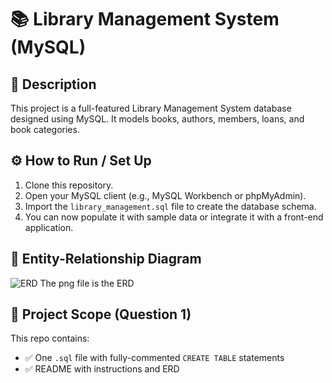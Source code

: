# 📚 Library Management System (MySQL)

## 📌 Description
This project is a full-featured Library Management System database designed using MySQL. It models books, authors, members, loans, and book categories.

## ⚙️ How to Run / Set Up
1. Clone this repository.
2. Open your MySQL client (e.g., MySQL Workbench or phpMyAdmin).
3. Import the `library_management.sql` file to create the database schema.
4. You can now populate it with sample data or integrate it with a front-end application.

## 🧩 Entity-Relationship Diagram
![ERD](erd.png)
The png file is the ERD 

## 🧠 Project Scope (Question 1)
This repo contains:
- ✅ One `.sql` file with fully-commented `CREATE TABLE` statements
- ✅ README with instructions and ERD

